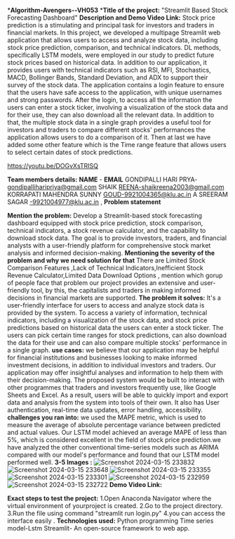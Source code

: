 ***Algorithm-Avengers--VH053**
***Title of the project:** "Streamlit Based Stock Forecasting Dashboard"
**Description and Demo Video Link:** Stock price prediction is a stimulating and principal task for
investors and traders in financial markets. In this project, we
developed a multipage Streamlit web application that allows users
to access and analyze stock data, including stock price prediction,
comparison, and technical indicators. DL methods, specifically
LSTM models, were employed in our study to predict future stock
prices based on historical data. In addition to our application, it
provides users with technical indicators such as RSI, MFI,
Stochastics, MACD, Bollinger Bands, Standard Deviation, and
ADX to support their survey of the stock data.
The application contains a login feature to ensure that the users
have safe access to the application, with unique usernames and
strong passwords. After the login, to access all the information
the users can enter a stock ticker, involving a visualization of the
stock data and for their use, they can also download all the
relevant data. In addition to that, the multiple stock data in a
single graph provides a useful tool for investors and traders to
compare different stocks' performances the application allows
users to do a comparison of it. Then at last we have added some
other feature which is the Time range feature that allows users to
select certain dates of stock predictions.

https://youtu.be/DOGvXsTRISQ

**Team members details:**
  ****NAME****     -      ****EMAIL****
  GONDIPALLI  HARI PRYA- gondipalliharipriya@gmail.com
  SHAIK REENA-shaikreena2003@gmail.com
  KORRAPATI MAHENDRA SUNNY GOUD-9921004365@klu.ac.in
  A SREERAM SAGAR -9921004977@klu.ac.in
,
 **Problem statement**

**Mention the problem:** Develop a Streamlit-based stock forecasting dashboard equipped with stock price prediction, stock comparison, technical indicators, a stock revenue calculator, and the capability to download stock data. The goal is to provide investors, traders, and financial analysts with a user-friendly platform for comprehensive stock market analysis and informed decision-making.
 **Mentioning the severity of the problem and why we need solution for that** 
 There are Limited Stock Comparison Features ,Lack of Technical Indicators,Inefficient Stock Revenue Calculator,Limited Data Download Options
 , mention which gorup of people face that problem
 our project provides an
extensive and user-friendly tool, by this, the capitalists and
traders in making informed decisions in financial markets are
supported.
  **The problem it solves:**
  It's a  user-friendly interface for users to access and
analyze stock data is provided by the system. To access a
variety of information, technical indicators, including a
visualization of the stock data, and stock price predictions
based on historical data the users can enter a stock ticker.
The users can pick certain time ranges for stock
predictions, can also download the data for their use and
can also compare multiple stocks' performance in a single graph.
**use cases:**
we believe that our application may be
helpful for financial institutions and businesses looking to
make informed investment decisions, in addition to
individual investors and traders. Our application may offer
insightful analyses and information to help them with their
decision-making.
The proposed system would be built to interact with
other programmes that traders and investors frequently use,
like Google Sheets and Excel. As a result, users will be able
to quickly import and export data and analysis from the
system into tools of their own. It also has User
authentication, real-time data updates, error handling,
accessibility.
**challenges you ran into:**
we used the MAPE metric, which is used to measure the average of
absolute percentage variance between predicted and actual
values. Our LSTM model achieved an average MAPE of
less than 5%, which is considered excellent in the field of
stock price prediction.we have analyzed the other conventional time-series models such as
ARIMA compared with our model's performance and
found that our LSTM model performed well.
**3-5 Images :**
![Screenshot 2024-03-15 233832](https://github.com/GONDIPALLIHARIPRIYA/Algorithm-Avengers--VH053/assets/110616145/a9111914-442a-4088-8652-9bc61e47bb47)
![Screenshot 2024-03-15 233648](https://github.com/GONDIPALLIHARIPRIYA/Algorithm-Avengers--VH053/assets/110616145/bd87ba77-5df1-4a6d-b8d5-c3d95f04815a)
![Screenshot 2024-03-15 233355](https://github.com/GONDIPALLIHARIPRIYA/Algorithm-Avengers--VH053/assets/110616145/f2f9f3f7-1aeb-459f-9871-55fa9b314d9c)
![Screenshot 2024-03-15 233301](https://github.com/GONDIPALLIHARIPRIYA/Algorithm-Avengers--VH053/assets/110616145/5249e272-6daf-4940-9b17-fd4cd171eb3c)
![Screenshot 2024-03-15 232959](https://github.com/GONDIPALLIHARIPRIYA/Algorithm-Avengers--VH053/assets/110616145/64a38b63-7598-47a0-ad98-c10dc24b6ab9)
![Screenshot 2024-03-15 232722](https://github.com/GONDIPALLIHARIPRIYA/Algorithm-Avengers--VH053/assets/110616145/e4741291-deb8-4589-83b0-8ba04673d4cf)
**Demo Video Link:**


**Exact steps to test the project:**
1.Open Anaconda Navigator where the virtual environment of yourproject is created.
2.Go to the project directory.
3.Run the file using command "streamlit run login.py"
4.you can access the interface easily .
**Technologies used:**
Python programming
Time series model-Lstm
Streamlit- An open-source framework to web app.











  



